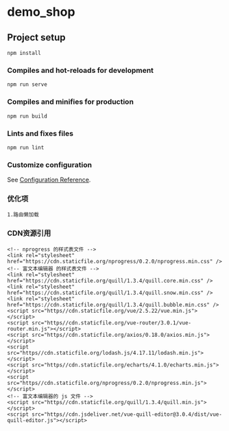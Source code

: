 # demo_shop

## Project setup
```
npm install
```

### Compiles and hot-reloads for development
```
npm run serve
```

### Compiles and minifies for production
```
npm run build
```

### Lints and fixes files
```
npm run lint
```

### Customize configuration
See [Configuration Reference](https://cli.vuejs.org/config/).

### 优化项
```
1.路由懒加载
```

### CDN资源引用
```
<!-- nprogress 的样式表文件 -->
<link rel="stylesheet" href="https://cdn.staticfile.org/nprogress/0.2.0/nprogress.min.css" />
<!-- 富文本编辑器 的样式表文件 -->
<link rel="stylesheet" href="https://cdn.staticfile.org/quill/1.3.4/quill.core.min.css" />
<link rel="stylesheet" href="https://cdn.staticfile.org/quill/1.3.4/quill.snow.min.css" />
<link rel="stylesheet" href="https://cdn.staticfile.org/quill/1.3.4/quill.bubble.min.css" />
<script src="https//cdn.staticfile.org/vue/2.5.22/vue.min.js"></script>
<script src="https//cdn.staticfile.org/vue-router/3.0.1/vue-router.min.js"></script>
<script src="https//cdn.staticfile.org/axios/0.18.0/axios.min.js"></script>
<script src="https//cdn.staticfile.org/lodash.js/4.17.11/lodash.min.js"></script>
<script src="https//cdn.staticfile.org/echarts/4.1.0/echarts.min.js"></script>
<script src="https//cdn.staticfile.org/nprogress/0.2.0/nprogress.min.js"></script>
<!-- 富文本编辑器的 js 文件 -->
<script src="https//cdn.staticfile.org/quill/1.3.4/quill.min.js"></script>
<script src="https//cdn.jsdeliver.net/vue-quill-editor@3.0.4/dist/vue-quill-editor.js"></script>
```
